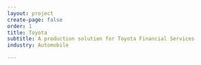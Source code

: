 ```yaml
---
layout: project
create-page: false
order: 1
title: Toyota
subtitle: A production solution for Toyota Financial Services
industry: Automobile

---
```

